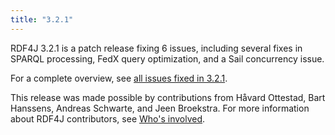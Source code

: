```yaml
---
title: "3.2.1"
---
```


RDF4J 3.2.1 is a patch release fixing 6 issues, including several fixes in SPARQL processing, FedX query optimization, and a Sail concurrency issue.

For a complete overview, see [all issues fixed in 3.2.1](https://github.com/eclipse/rdf4j/milestone/52?closed=1).

This release was made possible by contributions from H&aring;vard Ottestad, Bart Hanssens, Andreas Schwarte, and Jeen Broekstra. For more information about RDF4J contributors, see [Who's involved](https://projects.eclipse.org/projects/technology.rdf4j/who).
